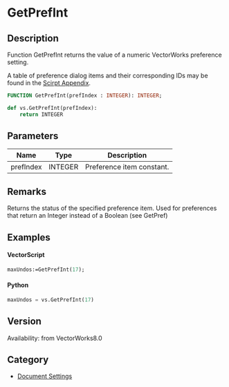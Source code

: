 # GetPrefInt

## Description
Function GetPrefInt returns the value of a numeric VectorWorks preference setting.

A table of preference dialog items and their corresponding IDs may be found in the [Scirpt Appendix](../Appendix/pages/Appendix%20F%20-%20Preference%20Selectors.md).

```pascal
FUNCTION GetPrefInt(prefIndex : INTEGER): INTEGER;
```

```python
def vs.GetPrefInt(prefIndex):
    return INTEGER
```

## Parameters
|Name|Type|Description|
|---|---|---|
|prefIndex|INTEGER|Preference item constant.|

## Remarks
Returns the status of the specified preference item.  Used for preferences that return an Integer instead of a Boolean (see GetPref)

## Examples
#### VectorScript ####
```pascal
maxUndos:=GetPrefInt(17);
```
#### Python ####
```python
maxUndos = vs.GetPrefInt(17)
```

## Version
Availability: from VectorWorks8.0

## Category
* [Document Settings](../Categories/Document%20Settings.md)
